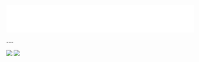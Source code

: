 <p align="center">
  <img src="https://raw.githubusercontent.com/TassoEnzo/TassoEnzo/main/Assets/typing-nome.svg" />
</p>

---<div>
  <img height="200px" src="https://github-readme-stats.vercel.app/api?username=TassoEnzo&show_icons=true&theme=transparent"/>
  <img height="200px" src="https://github-readme-stats.vercel.app/api/top-langs/?username=anuraghazra&layout=donut"/>
 
</div>
</div>
